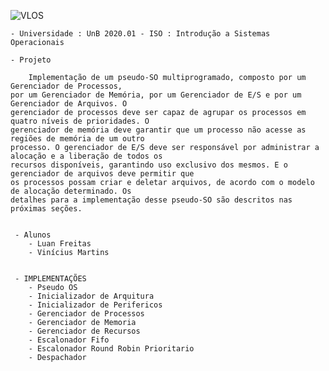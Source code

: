 
 
![VLOS](https://raw.githubusercontent.com/luandkg/iso/master/res/VLOS.png)

    - Universidade : UnB 2020.01 - ISO : Introdução a Sistemas Operacionais
    
    - Projeto
    
        Implementação de um pseudo-SO multiprogramado, composto por um Gerenciador de Processos,
    por um Gerenciador de Memória, por um Gerenciador de E/S e por um Gerenciador de Arquivos. O
    gerenciador de processos deve ser capaz de agrupar os processos em quatro níveis de prioridades. O
    gerenciador de memória deve garantir que um processo não acesse as regiões de memória de um outro
    processo. O gerenciador de E/S deve ser responsável por administrar a alocação e a liberação de todos os
    recursos disponíveis, garantindo uso exclusivo dos mesmos. E o gerenciador de arquivos deve permitir que
    os processos possam criar e deletar arquivos, de acordo com o modelo de alocação determinado. Os
    detalhes para a implementação desse pseudo-SO são descritos nas próximas seções.
    
     
     - Alunos
        - Luan Freitas
        - Vinícius Martins
        
        
     - IMPLEMENTAÇÕES
        - Pseudo OS 
        - Inicializador de Arquitura
        - Inicializador de Perifericos
        - Gerenciador de Processos
        - Gerenciador de Memoria
        - Gerenciador de Recursos
        - Escalonador Fifo
        - Escalonador Round Robin Prioritario
        - Despachador
     
